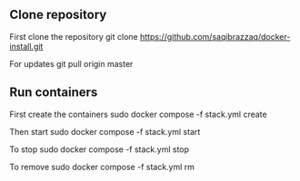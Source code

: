 ## Clone repository
First clone the repository
git clone https://github.com/saqibrazzaq/docker-install.git

For updates
git pull origin master

## Run containers
First create the containers
sudo docker compose -f stack.yml create

Then start
sudo docker compose -f stack.yml start

To stop
sudo docker compose -f stack.yml stop

To remove
sudo docker compose -f stack.yml rm
